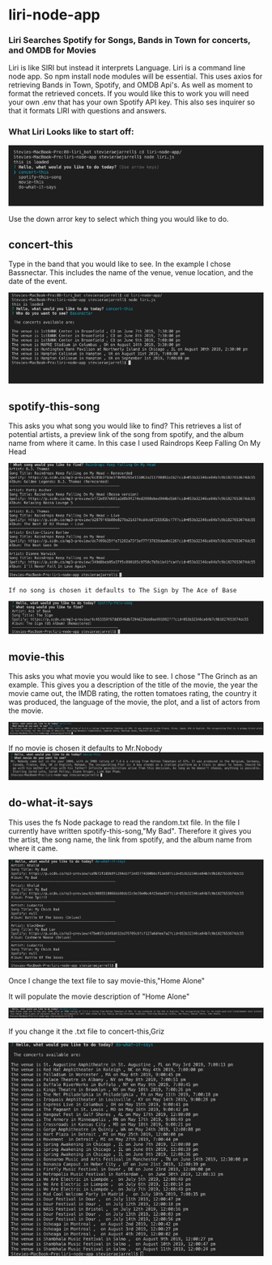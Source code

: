 # liri-node-app

### Liri Searches Spotify for Songs, Bands in Town for concerts, and OMDB for Movies 

Liri is like SIRI but instead it interprets Language. Liri is a command line node app. So npm install node modules will be essential. This uses axios for retrieving Bands in Town, Spotify, and OMDB Api's. As well as moment to format the retrieved concets. If you would like this to work you will need your own .env that has your own Spotify API key. This also ses inquirer so that it formats LIRI with questions and answers. 

### What Liri Looks like to start off: 

  ![Start](images/Start.png)

Use the down arror key to select which thing you would like to do.

## concert-this 

Type in the band that you would like to see. In the example I chose Bassnectar. This includes the name of the venue, venue location, and the date of the event. 

  ![Concert-this](images/concert-this.png)

## spotify-this-song 

This asks you what song you would like to find? This retrieves a list of potential artists, a preview link of the song from spotify, and the album name from where it came. In this case I used Raindrops Keep Falling On My Head 

  ![Spotify-this](images/spotify-this-song.png)

    If no song is chosen it defaults to The Sign by The Ace of Base
   ![Movie-this](images/song-this-null.png)

  ## movie-this

This asks you what movie you would like to see. I chose "The Grinch as an example. 
This gives you a description of the title of the movie, the year the movie came out, the IMDB rating, the rotten tomatoes rating, the country it was produced, the language of the movie, the plot, and a list of actors from the movie.  

  ![Movie-this](images/movie-this.png)

  If no movie is chosen it defaults to Mr.Nobody
   ![Movie-this](images/movie-null.png)

## do-what-it-says

This uses the fs Node package to read the random.txt file. In the file I currently have written spotify-this-song,"My Bad". Therefore it gives you the artist, the song name, the link from spotify, and the album name from where it came. 

  ![Spotify-this](images/do-song.png)

Once I change the text file to say movie-this,"Home Alone" 

It will populate the movie description of "Home Alone"

  ![Movie-this](images/do-what-it-says-movie.png)

If you change it the .txt file to concert-this,Griz

 ![Movie-this](images/do-what-it-says-concert.png)

